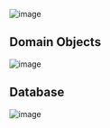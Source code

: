 
![image](https://user-images.githubusercontent.com/29023871/231037088-77134d18-1165-4400-967e-0b9f580bd1b2.png)
## Domain Objects
![image](https://user-images.githubusercontent.com/29023871/231036673-4dd6af2a-4737-4f10-b3f1-f027078b5869.png)
## Database
![image](https://user-images.githubusercontent.com/29023871/231036796-f38dd1dc-d7dd-43b3-8e7c-71fbc8a691b4.png)
